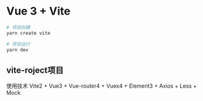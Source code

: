 # Vue 3 + Vite

```bash
# 项目创建
yarn create vite

# 项目运行
yarn dev

```

## vite-roject项目
使用技术 Vite2 + Vue3 + Vue-router4 + Vuex4 + Element3 + Axios + Less + Mock



